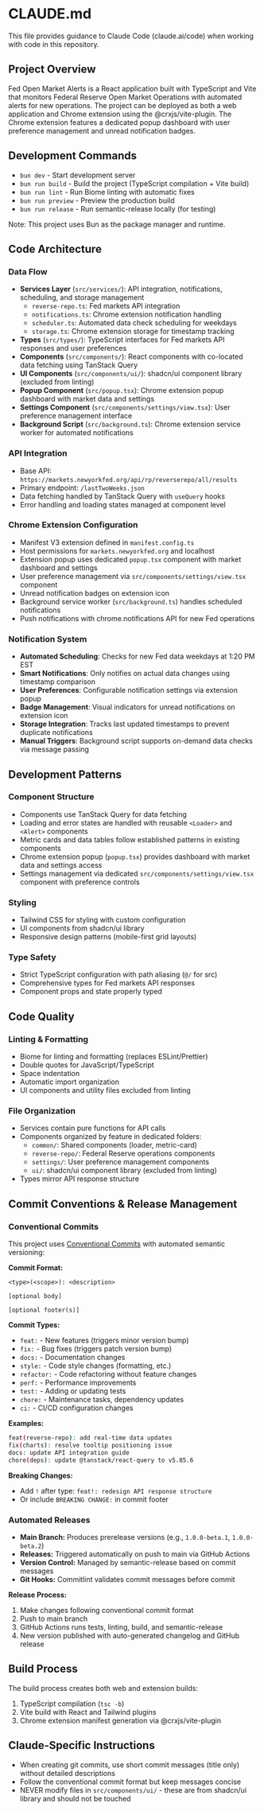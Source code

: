 # CLAUDE.md

This file provides guidance to Claude Code (claude.ai/code) when working with code in this repository.

## Project Overview

Fed Open Market Alerts is a React application built with TypeScript and Vite that monitors Federal Reserve
Open Market Operations with automated alerts for new operations. The project can be deployed as both a web
application and Chrome extension using the @crxjs/vite-plugin. The Chrome extension features a dedicated popup
dashboard with user preference management and unread notification badges.

## Development Commands

- `bun dev` - Start development server
- `bun run build` - Build the project (TypeScript compilation + Vite build)
- `bun run lint` - Run Biome linting with automatic fixes
- `bun run preview` - Preview the production build
- `bun run release` - Run semantic-release locally (for testing)

Note: This project uses Bun as the package manager and runtime.

## Code Architecture

### Data Flow

- **Services Layer** (`src/services/`): API integration, notifications, scheduling, and storage management
    - `reverse-repo.ts`: Fed markets API integration
    - `notifications.ts`: Chrome extension notification handling
    - `scheduler.ts`: Automated data check scheduling for weekdays
    - `storage.ts`: Chrome extension storage for timestamp tracking
- **Types** (`src/types/`): TypeScript interfaces for Fed markets API responses and user preferences
- **Components** (`src/components/`): React components with co-located data fetching using TanStack Query
- **UI Components** (`src/components/ui/`): shadcn/ui component library (excluded from linting)
- **Popup Component** (`src/popup.tsx`): Chrome extension popup dashboard with market data and settings
- **Settings Component** (`src/components/settings/view.tsx`): User preference management interface
- **Background Script** (`src/background.ts`): Chrome extension service worker for automated notifications

### API Integration

- Base API: `https://markets.newyorkfed.org/api/rp/reverserepo/all/results`
- Primary endpoint: `/lastTwoWeeks.json`
- Data fetching handled by TanStack Query with `useQuery` hooks
- Error handling and loading states managed at component level

### Chrome Extension Configuration

- Manifest V3 extension defined in `manifest.config.ts`
- Host permissions for `markets.newyorkfed.org` and localhost
- Extension popup uses dedicated `popup.tsx` component with market dashboard and settings
- User preference management via `src/components/settings/view.tsx` component
- Unread notification badges on extension icon
- Background service worker (`src/background.ts`) handles scheduled notifications
- Push notifications with chrome.notifications API for new Fed operations

### Notification System

- **Automated Scheduling**: Checks for new Fed data weekdays at 1:20 PM EST
- **Smart Notifications**: Only notifies on actual data changes using timestamp comparison
- **User Preferences**: Configurable notification settings via extension popup
- **Badge Management**: Visual indicators for unread notifications on extension icon
- **Storage Integration**: Tracks last updated timestamps to prevent duplicate notifications
- **Manual Triggers**: Background script supports on-demand data checks via message passing

## Development Patterns

### Component Structure

- Components use TanStack Query for data fetching
- Loading and error states are handled with reusable `<Loader>` and `<Alert>` components
- Metric cards and data tables follow established patterns in existing components
- Chrome extension popup (`popup.tsx`) provides dashboard with market data and settings access
- Settings management via dedicated `src/components/settings/view.tsx` component with preference controls

### Styling

- Tailwind CSS for styling with custom configuration
- UI components from shadcn/ui library
- Responsive design patterns (mobile-first grid layouts)

### Type Safety

- Strict TypeScript configuration with path aliasing (`@/` for src)
- Comprehensive types for Fed markets API responses
- Component props and state properly typed

## Code Quality

### Linting & Formatting

- Biome for linting and formatting (replaces ESLint/Prettier)
- Double quotes for JavaScript/TypeScript
- Space indentation
- Automatic import organization
- UI components and utility files excluded from linting

### File Organization

- Services contain pure functions for API calls
- Components organized by feature in dedicated folders:
    - `common/`: Shared components (loader, metric-card)
    - `reverse-repo/`: Federal Reserve operations components
    - `settings/`: User preference management components
    - `ui/`: shadcn/ui component library (excluded from linting)
- Types mirror API response structure

## Commit Conventions & Release Management

### Conventional Commits

This project uses [Conventional Commits](https://conventionalcommits.org/) with automated semantic versioning:

**Commit Format:**

```
<type>(<scope>): <description>

[optional body]

[optional footer(s)]
```

**Commit Types:**

- `feat:` - New features (triggers minor version bump)
- `fix:` - Bug fixes (triggers patch version bump)
- `docs:` - Documentation changes
- `style:` - Code style changes (formatting, etc.)
- `refactor:` - Code refactoring without feature changes
- `perf:` - Performance improvements
- `test:` - Adding or updating tests
- `chore:` - Maintenance tasks, dependency updates
- `ci:` - CI/CD configuration changes

**Examples:**

```bash
feat(reverse-repo): add real-time data updates
fix(charts): resolve tooltip positioning issue
docs: update API integration guide
chore(deps): update @tanstack/react-query to v5.85.6
```

**Breaking Changes:**

- Add `!` after type: `feat!: redesign API response structure`
- Or include `BREAKING CHANGE:` in commit footer

### Automated Releases

- **Main Branch:** Produces prerelease versions (e.g., `1.0.0-beta.1`, `1.0.0-beta.2`)
- **Releases:** Triggered automatically on push to main via GitHub Actions
- **Version Control:** Managed by semantic-release based on commit messages
- **Git Hooks:** Commitlint validates commit messages before commit

**Release Process:**

1. Make changes following conventional commit format
2. Push to main branch
3. GitHub Actions runs tests, linting, build, and semantic-release
4. New version published with auto-generated changelog and GitHub release

## Build Process

The build process creates both web and extension builds:

1. TypeScript compilation (`tsc -b`)
2. Vite build with React and Tailwind plugins
3. Chrome extension manifest generation via @crxjs/vite-plugin

## Claude-Specific Instructions

- When creating git commits, use short commit messages (title only) without detailed descriptions
- Follow the conventional commit format but keep messages concise
- NEVER modify files in `src/components/ui/` - these are from shadcn/ui library and should not be touched